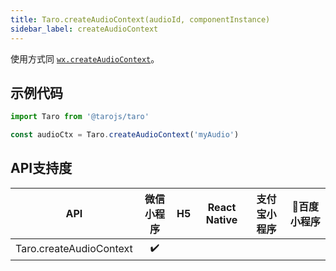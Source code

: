 ```yaml
---
title: Taro.createAudioContext(audioId, componentInstance)
sidebar_label: createAudioContext
---
```



使用方式同 [`wx.createAudioContext`](https://developers.weixin.qq.com/miniprogram/dev/api/wx.createAudioContext.html)。

## 示例代码

```jsx
import Taro from '@tarojs/taro'

const audioCtx = Taro.createAudioContext('myAudio')
```



## API支持度


| API | 微信小程序 | H5 | React Native | 支付宝小程序 | 百度小程序 |
| :-: | :-: | :-: | :-: | :-: | :-: |
| Taro.createAudioContext | ✔️ |  |  |

